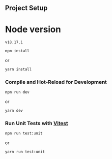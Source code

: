 

## Project Setup

# Node version
```
v18.17.1
```

```sh
npm install
```
or
```sh
yarn install
```

### Compile and Hot-Reload for Development

```sh
npm run dev
```

or 

```sh
yarn dev
```

### Run Unit Tests with [Vitest](https://vitest.dev/)

```sh
npm run test:unit
```
or

```sh
yarn run test:unit
```
